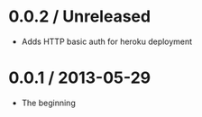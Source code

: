 # 0.0.2 / Unreleased

* Adds HTTP basic auth for heroku deployment

# 0.0.1 / 2013-05-29

* The beginning